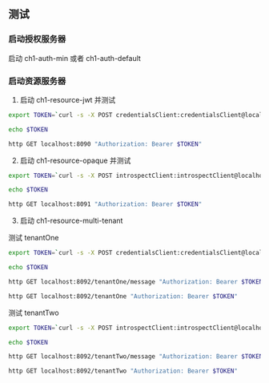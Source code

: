 ## 测试

### 启动授权服务器

启动 ch1-auth-min 或者 ch1-auth-default

### 启动资源服务器

1. 启动 ch1-resource-jwt 并测试

```bash
export TOKEN=`curl -s -X POST credentialsClient:credentialsClient@localhost:9000/oauth2/token -d "grant_type=client_credentials" -d "scope=read" | jq -r .access_token`

echo $TOKEN

http GET localhost:8090 "Authorization: Bearer $TOKEN"
```

2. 启动 ch1-resource-opaque 并测试

```bash
export TOKEN=`curl -s -X POST introspectClient:introspectClient@localhost:9000/oauth2/token -d "grant_type=client_credentials" -d "scope=openid" | jq -r .access_token`

echo $TOKEN

http GET localhost:8091 "Authorization: Bearer $TOKEN"
```

3. 启动 ch1-resource-multi-tenant 

测试 tenantOne

```bash
export TOKEN=`curl -s -X POST credentialsClient:credentialsClient@localhost:9000/oauth2/token -d "grant_type=client_credentials" -d "scope=read" | jq -r .access_token`

echo $TOKEN

http GET localhost:8092/tenantOne/message "Authorization: Bearer $TOKEN"

http GET localhost:8092/tenantOne "Authorization: Bearer $TOKEN"

```

测试 tenantTwo

```bash
export TOKEN=`curl -s -X POST introspectClient:introspectClient@localhost:9000/oauth2/token -d "grant_type=client_credentials" -d "scope=read" | jq -r .access_token`

echo $TOKEN

http GET localhost:8092/tenantTwo/message "Authorization: Bearer $TOKEN"

http GET localhost:8092/tenantTwo "Authorization: Bearer $TOKEN"

```

